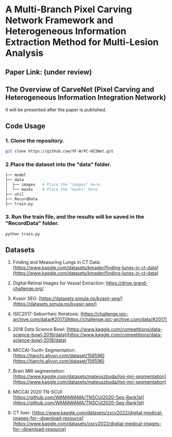 # A Multi-Branch Pixel Carving Network Framework and Heterogeneous Information Extraction Method for Multi-Lesion Analysis

## Paper Link: (under review)

## The Overview of CarveNet (Pixel Carving and Heterogeneous Information Integration Network)

It will be presented after the paper is published.

## Code Usage
### 1. Clone the repository.
```bash
git clone https://github.com/YF-W/PC-HIINet.git
```
### 2.Place the dataset into the "data" folder.

```bash
├── model
├── data
│  ├── images   # Place the "images" here.
│  └── masks    # Place the "masks" here.
├── util
├── RecordData
├── train.py

```
### 3. Run the train file, and the results will be saved in the "RecordData" folder.
```Python
python train.py
```

## Datasets

1. Finding and Measuring Lungs in CT Data: [https://www.kaggle.com/datasets/kmader/finding-lungs-in-ct-data](https://www.kaggle.com/datasets/kmader/finding-lungs-in-ct-data)

2. Digital Retinal Images for Vessel Extraction: [https://drive.grand-challenge.org/ ](https://drive.grand-challenge.org/ )

3. Kvasir SEG: [https://datasets.simula.no/kvasir-seg/](https://datasets.simula.no/kvasir-seg/)

4. ISIC2017-Seborrheic Keratosis: [https://challenge.isic-archive.com/data/#2017](https://challenge.isic-archive.com/data/#2017)

5. 2018 Data Science Bowl: [https://www.kaggle.com/competitions/data-science-bowl-2018/data](https://www.kaggle.com/competitions/data-science-bowl-2018/data)

6. MICCAI-Tooth-Segmentation: [https://tianchi.aliyun.com/dataset/156596](https://tianchi.aliyun.com/dataset/156596)

7. Brain MRI segmentation: [https://www.kaggle.com/datasets/mateuszbuda/lgg-mri-segmentation](https://www.kaggle.com/datasets/mateuszbuda/lgg-mri-segmentation)

8. MICCAI 2020 TN-SCUI: [https://github.com/WAMAWAMA/TNSCUI2020-Seg-Rank1st](https://github.com/WAMAWAMA/TNSCUI2020-Seg-Rank1st)

9. CT liver: [https://www.kaggle.com/datasets/zxcv2022/digital-medical-images-for--download-resource](https://www.kaggle.com/datasets/zxcv2022/digital-medical-images-for--download-resource)
